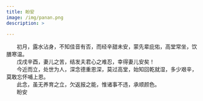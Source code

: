 ```yaml
---
title: 盼安
image: /img/panan.png
description: >
   
---
```

&#160; &#160; &#160; &#160;初月，露水沾身，不知佳音有否，而经辛甜未安，蒙先辈庇佑，高堂常坐，饮膳寒温。  
&#160; &#160; &#160; &#160;戊戌辛酉，妻儿之苦，结发夫君心之难忍，幸得妻儿安矣！  
&#160; &#160; &#160; &#160;今近而立，处世为人，深念德重恩深，莫过高堂，始知回乾就湿，多少艰辛，莫敢忘怀哺上恩。  
&#160; &#160; &#160; &#160;此念，虽无养育之立，欠返报之能，惟诸事不违，承顺颜色。  
&#160; &#160; &#160; &#160;盼安